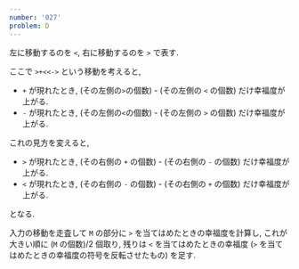 ```yaml
---
number: '027'
problem: D
---
```

左に移動するのを `<`, 右に移動するのを `>` で表す.

ここで `>+<<->` という移動を考えると,

* `+` が現れたとき, (その左側の`>`の個数) - (その左側の `<` の個数) だけ幸福度が上がる.
* `-` が現れたとき, (その左側の`<`の個数) - (その左側の `>` の個数) だけ幸福度が上がる.

これの見方を変えると,

* `>` が現れたとき, (その右側の `+` の個数) - (その右側の `-` の個数) だけ幸福度が上がる.
* `<` が現れたとき, (その右側の `-` の個数) - (その右側の `+` の個数) だけ幸福度が上がる.

となる.

入力の移動を走査して `M` の部分に `>` を当てはめたときの幸福度を計算し, これが大きい順に (`M` の個数)/2 個取り, 残りは `<` を当てはめたときの幸福度 (`>` を当てはめたときの幸福度の符号を反転させたもの) を足す.
